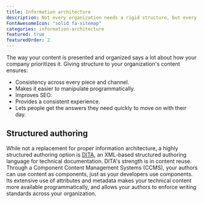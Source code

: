 ```yaml
---
title: Information architecture
description: Not every organization needs a rigid structure, but every organization's content needs structure. I can help you apply these principles to your content.
FontAwesomeIcon: "solid fa-sitemap"
categories: information-architecture
featured: true
featuredOrder: 2
---
```


The way your content is presented and organized says a lot about how your company prioritizes it. Giving structure to your organization's content ensures:

- Consistency across every piece and channel.
- Makes it easier to manipulate programmatically.
- Improves SEO.
- Provides a consistent experience.
- Lets people get the answers they need quickly to move on with their day.

## Structured authoring

While not a replacement for proper information architecture, a highly structured authoring option is [DITA](https://en.wikipedia.org/wiki/Darwin_Information_Typing_Architecture), an XML-based structured authoring language for technical documentation. DITA's strength is in content reuse. Through a Component Content Management Systems (CCMS), your authors can use content as components, just as your developers use components. Its extensive use of attributes and metadata makes your technical content more available programmatically, and allows your authors to enforce writing standards across your organization.
